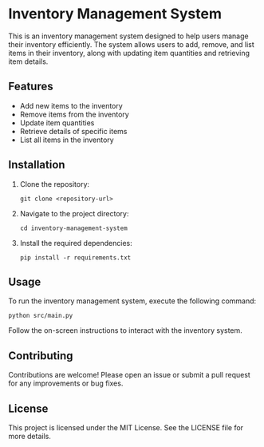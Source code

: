# Inventory Management System

This is an inventory management system designed to help users manage their inventory efficiently. The system allows users to add, remove, and list items in their inventory, along with updating item quantities and retrieving item details.

## Features

- Add new items to the inventory
- Remove items from the inventory
- Update item quantities
- Retrieve details of specific items
- List all items in the inventory

## Installation

1. Clone the repository:
   ```
   git clone <repository-url>
   ```

2. Navigate to the project directory:
   ```
   cd inventory-management-system
   ```

3. Install the required dependencies:
   ```
   pip install -r requirements.txt
   ```

## Usage

To run the inventory management system, execute the following command:
```
python src/main.py
```

Follow the on-screen instructions to interact with the inventory system.

## Contributing

Contributions are welcome! Please open an issue or submit a pull request for any improvements or bug fixes.

## License

This project is licensed under the MIT License. See the LICENSE file for more details.